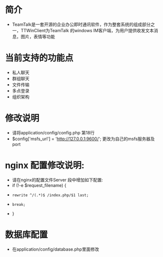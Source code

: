 # 简介
* TeamTalk是一套开源的企业办公即时通讯软件，作为整套系统的组成部分之一，TTWinClient为TeamTalk 的windows IM客户端，为用户提供收发文本消息，图片，表情等功能

# 当前支持的功能点
* 私人聊天
* 群组聊天
* 文件传输
* 多点登录
* 组织架构


# 修改说明
* 请将application/config/config.php 第18行
* $config['msfs_url'] = 'http://127.0.0.1:9600/'; 更改为自己的msfs服务器及port
# nginx 配置修改说明:
* 请在nginx的配置文件Server 段中增加如下配置:
* if (!-e $request_filename) {
*     rewrite ^/(.*)$ /index.php/$1 last;
*     break;
* }
# 数据库配置
* 在application/config/database.php里面修改
